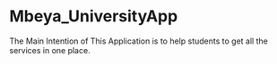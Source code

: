 # Mbeya_UniversityApp
The Main Intention of This Application is to help students to get all the services in one place.
